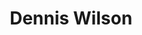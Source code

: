 ---
title: "Dennis Wilson"
summary: "Dennis Carl Wilson was an American musician who co-founded the Beach Boys. He is best remembered as their drummer and as the middle brother of bandmates Brian and Carl Wilson. Dennis was the only true surfer in the Beach Boys, and his personal life exemplified the \"California Myth\" that the band's early songs often celebrated. He was also known for his association with the Manson Family and for co-starring in the 1971 film Two-Lane Blacktop.
Wilson served mainly on drums and backing vocals for the Beach Boys. His playing can be heard on many of the group's hits, belying the popular misconception that he was always replaced on record by studio musicians. He originally had few lead vocals on the band's songs, but his prominence as a singer-songwriter increased following their 1968 album Friends. His music is characterized for reflecting his \"edginess\" and \"little of his happy charm\". His original songs for the group included \"Little Bird\" and \"Forever\" . Friends and biographers have asserted that he was an uncredited writer on \"You Are So Beautiful\", a 1974 hit for Joe Cocker frequently performed by Wilson in concert.During his final years, Wilson struggled with alcoholism and the use of other drugs , exacerbating longstanding tensions with some of his bandmates. His solo album, Pacific Ocean Blue , was released to warm reviews and moderate sales comparable to those of contemporaneous Beach Boys albums. Sessions for a follow-up, Bambu, disintegrated before his death. In 1983, Wilson drowned at age 39. In 1988, he was posthumously inducted into the Rock and Roll Hall of Fame as a member of the Beach Boys."
slug: "dennis-wilson"
image: "dennis-wilson.jpg"
apple_music_artist_url: "https://music.apple.com/gb/artist/dennis-wilson/3085067"
wikipedia_url: "https://en.wikipedia.org/wiki/Dennis_Wilson"
---